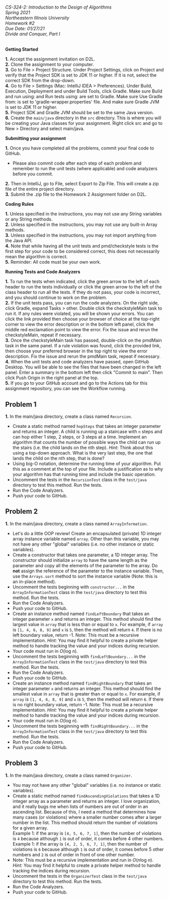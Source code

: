 ###### CS-324-2: Introduction to the Design of Algorithms <br> Spring 2021 <br> Northeastern Illinois University <br> Homework #2 <br> Due Date: 01/27/21 <br> Divide and Conquer, Part I

**Getting Started**

**1.** Accept the assignment invitation on D2L.<br>
**2.** Clone the assignment to your computer.<br>
**3.** Go to File > Project Structure. Under Project Settings, click on Project and verify that the Project SDK is 
set to JDK 11 or higher.  If it is not, select the correct SDK from the drop-down.<br>
**4.** Go to File > Settings (Mac: IntelliJ IDEA > Preferences). Under Build, Execution, Deployment and under Build 
Tools, click Gradle. Make sure Build and run using: and Run tests using: are set to Gradle. Make sure Use Gradle from: 
is set to 'gradle-wrapper.properties' file. And make sure Gradle JVM is set to JDK 11 or higher.<br>
**5.** Project SDK and Gradle JVM should be set to the same Java version.<br>
**6.** Create the `main/java` directory in the `src` directory. This is where you will be creating your Java classes 
for your assignment. Right click src and go to New > Directory and select main/java.<br>

**Submitting your assignment**

**1.** Once you have completed all the problems, commit your final code to GitHub. <br>
- Please also commit code after each step of each problem and remember to run the unit tests (where applicable) and 
  code analyzers before you commit.

**2.** Then in IntelliJ, go to File, select Export to Zip File. This will create a zip file of the entire project 
directory.<br>
**3.** Submit the .zip file to the Homework 2 Assignment folder on D2L.<br>

**Coding Rules**

**1.** Unless specified in the instructions, you may not use any String variables or any String methods.<br>
**2.** Unless specified in the instructions, you may not use any built-in Array methods.<br>
**3.** Unless specified in the instructions, you may not import anything from the Java API.<br>
**4.** Note that while having all the unit tests and pmd/checkstyle tests is the first step for your code to be 
considered correct, this does not necessarily mean the algorithm is correct.<br>
**5.** Reminder: All code must be your own work.

**Running Tests and Code Analyzers**

**1.** To run the tests when indicated, click the green arrow to the left of each header to run the tests individually or
click the green arrow to the left of the class header to run all the tests. If they do not pass, your code is incorrect,
and you should continue to work on the problem.<br>
**2.** If the unit tests pass, you can run the code analyzers. On the right side, click Gradle, expand Tasks > other. 
Double click the checkstyleMain task to run it. If any rules were violated, you will be shown your errors. You can click 
the link provided then
choose your browser of choice at the top-right corner to view the error description or in the bottom left panel, click 
the middle red exclamation point to view the error. Fix the issue and rerun the checkstyleMain, repeat if necessary.<br>
**3.** Once the checkstyleMain task has passed, double-click on the pmdMain task in the same panel. If a rule 
violation was found, click the provided link, then choose your preferred browser in the top right to view the error 
description. Fix the issue and rerun the pmdMain task, repeat if necessary.<br>
**4.** When the unit tests and code analyzers have passed, open GitHub Desktop. You will be able to see the files that 
have been changed in the left panel. Enter a summary in the bottom left then click "Commit to main". Then click Push 
Origin in the right panel at the top. <br>
**5.** If you go to your GitHub account and go to the Actions tab for this assignment repository, you can see the 
Workflow running.

## **Problem 1**

**1.** In the main/java directory, create a class named `Recursion`.
- Create a static method named `hopSteps` that takes an integer parameter and returns an integer. A child is running 
  up a staircase with `n` steps and can hop either 1 step, 2 steps, or 3 steps at a time. Implement an algorithm
  that counts the number of possible ways the child can run up the stairs (i.e. the child lands on the nth step).
  <em>Hint</em>: Think about this using a top-down approach. What is the very last step, the one that lands the child on the
  nth step, that is done?
- Using big-O notation, determine the running time of your algorithm. Put this as a comment at the top of your file.
  Include a justification as to why your algorithm has that running time and include the basic operation.
- Uncomment the tests in the `RecursionTest` class in the `test/java` directory to test this method. Run the tests.
- Run the Code Analyzers.
- Push your code to GitHub.

## **Problem 2**

**1.** In the main/java directory, create a class named `ArrayInformation`.
- Let's do a little OOP review! Create an encapsulated (private) 1D integer array instance variable named `array`. Other
  than this variable, you may not have any other "global" variables (i.e. no other instance or static variables).
- Create a constructor that takes one parameter, a 1D integer array. The constructor should initialize 
  `array` to have the same length as the parameter and copy all the elements of the parameter to the array. Do **not**
  assign the reference of the parameter to the instance variable. Then, use the `Arrays.sort` method to sort the 
  instance variable (Note: this is an in-place method).
- Uncomment the tests beginning with `constructor...` in the `ArrayInformationTest` class in the `test/java`
  directory to test this method. Run the tests.
- Run the Code Analyzers.  
- Push your code to GitHub.
- Create an instance method named `findLeftBoundary` that takes an integer parameter `x` and returns an integer. This 
  method should find the largest value in `array` that is less than or equal to `x`. For example, if `array` is 
  `[1, 4, 6, 8, 9]` and `x` is `5`, then the method will return `4`. If there is no left boundary value, return -1.
  Note: This must be a recursive implementation. <em>Hint:</em> You may find it helpful to create a private helper 
  method to handle tracking the value and your indices during recursion.
- Your code must run in <em>O</em>(log <em>n</em>).
- Uncomment the tests beginning with `findLeftBoundary...` in the `ArrayInformationTest` class in the `test/java` 
  directory to test this method. Run the tests.
- Run the Code Analyzers.
- Push your code to GitHub.
- Create an instance method named `findRightBoundary` that takes an integer parameter `x` and returns an integer. This
  method should find the smallest value in `array` that is greater than or equal to `x`. For example, if `array` is
  `[1, 4, 6, 8, 9]` and `x` is `5`, then the method will return `6`. If there is no right boundary value, return -1.
  Note: This must be a recursive implementation. <em>Hint:</em> You may find it helpful to create a private helper
  method to handle tracking the value and your indices during recursion.
- Your code must run in <em>O</em>(log <em>n</em>).
- Uncomment the tests beginning with `findRightBoundary...` in the `ArrayInformationTest` class in the `test/java`
  directory to test this method. Run the tests.
- Run the Code Analyzers.
- Push your code to GitHub.

## **Problem 3**

**1.** In the main/java directory, create a class named `Organizer`.
- You may not have any other "global" variables (i.e. no instance or static variables).
- Create a static method named `findAscendingViolations` that takes a 1D integer array as a parameter and returns an
  integer. I love organization, and it really bugs me when lists of numbers are out of order in an ascending list. 
  Because of this, I need a method that determines how many cases (or violations) where a smaller number comes after a 
  larger number in the list. This method should return the number of violations for a given array.<br>
  Example 1: if the array is `[4, 5, 6, 7, 1]`, then the number of violations is `4` because although `1` is out of
  order, it comes before 4 other numbers.<br>
  Example 1: if the array is `[4, 2, 5, 6, 7, 1]`, then the number of violations is `6` because although `1` is out of
  order, it comes before 5 other numbers and `2` is out of order in front of one other number.<br>
- Note: This must be a recursive implementation and run in <em>O</em>(<em>n</em>log <em>n</em>). <em>Hint:</em> You may 
  find it helpful to create a private helper method to handle tracking the indices during recursion.
- Uncomment the tests in the `OrganizerTest` class in the `test/java` directory to test this method. 
  Run the tests.
- Run the Code Analyzers.
- Push your code to GitHub.



